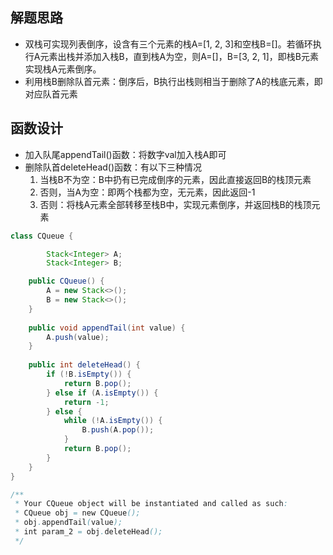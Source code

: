 ## 解题思路
* 双栈可实现列表倒序，设含有三个元素的栈A=[1, 2, 3]和空栈B=[]。若循环执行A元素出栈并添加入栈B，直到栈A为空，则A=[]，B=[3, 2, 1]，即栈B元素实现栈A元素倒序。
* 利用栈B删除队首元素：倒序后，B执行出栈则相当于删除了A的栈底元素，即对应队首元素

## 函数设计
* 加入队尾appendTail()函数：将数字val加入栈A即可
* 删除队首deleteHead()函数：有以下三种情况
    1. 当栈B不为空：B中扔有已完成倒序的元素，因此直接返回B的栈顶元素
    2. 否则，当A为空：即两个栈都为空，无元素，因此返回-1
    3. 否则：将栈A元素全部转移至栈B中，实现元素倒序，并返回栈B的栈顶元素

```java
class CQueue {

        Stack<Integer> A;
        Stack<Integer> B;

    public CQueue() {
        A = new Stack<>();
        B = new Stack<>();
    }
    
    public void appendTail(int value) {
        A.push(value);
    }
    
    public int deleteHead() {
        if (!B.isEmpty()) {
            return B.pop();
        } else if (A.isEmpty()) {
            return -1;
        } else {
            while (!A.isEmpty()) {
                B.push(A.pop());
            }
            return B.pop();
        }
    }
}

/**
 * Your CQueue object will be instantiated and called as such:
 * CQueue obj = new CQueue();
 * obj.appendTail(value);
 * int param_2 = obj.deleteHead();
 */

```